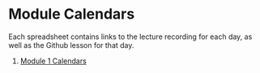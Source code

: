 # Module Calendars

Each spreadsheet contains links to the lecture recording for each day, as well as the Github lesson for that day.

1. [Module 1 Calendars](https://docs.google.com/spreadsheets/d/1ggXPZxY1EEXe0g9n-q19PkgXdqTtJont6BWA0yQjLwA/edit#gid=764700343)